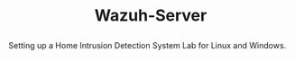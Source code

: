 <h1>
<p align="center">
  Wazuh-Server
</p>
</h1>

Setting up a Home Intrusion Detection System Lab for Linux and Windows.
